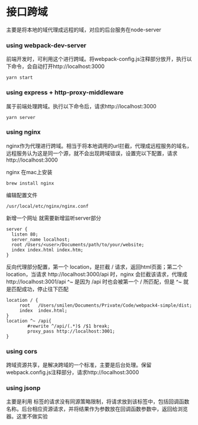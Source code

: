 # 接口跨域

主要是将本地的域代理成远程的域，对应的后台服务在node-server

### using webpack-dev-server

前端开发时，可利用这个进行跨域。将webpack-config.js注释部分放开，执行以下命令，会自动打开http://localhost:3000

```
yarn start
```

### using express + http-proxy-middleware

属于前端处理跨域。执行以下命令后，请求http://localhost:3000

```
yarn server
```

### using nginx

nginx作为代理进行跨域。相当于将本地调用的url拦截，代理成远程服务的域名，远程服务认为这是同一个源，就不会出现跨域错误，设置完以下配置，请求http://localhost:3000

nginx 在mac上安装

```
brew install nginx
```

编辑配置文件

```
/usr/local/etc/nginx/nginx.conf
```

新增一个网址 就需要新增监听server部分

```
server {
  listen 80;
  server_name localhost;
  root /Users/<user>/Documents/path/to/your/website;
  index index.html index.htm;
}
```

反向代理部分配置，第一个 location，是拦截 / 请求，返回html页面；第二个 location，当请求 http://localhost:3000/api 时，nginx 会拦截该请求，代理成 http://localhost:3001/api
^~ 是因为 /api 时也会被第一个 / 所匹配，但是 ^~ 就是匹配成功，停止往下匹配

```
location / {
     root   /Users/smilen/Documents/Private/Code/webpack4-simple/dist;
     index  index.html;
}
location ^~ /api{
        #rewrite ^/api/(.*)$ /$1 break;
        proxy_pass http://localhost:3001;
}
```

### using cors

跨域资源共享，是解决跨域的一个标准，主要是后台处理。保留webpack.config.js注释部分，请求http://localhost:3000

### using jsonp

主要是利用 <script></script> 标签的请求没有同源策略限制，将请求放到该标签中，包括回调函数名称。后台相应资源请求，并将结果作为参数放在回调函数参数中，返回给浏览器。这里不做实验